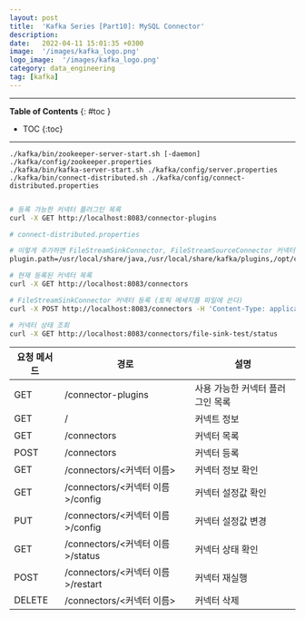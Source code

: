 ```yaml
---
layout: post
title:  'Kafka Series [Part10]: MySQL Connector'
description: 
date:   2022-04-11 15:01:35 +0300
image:  '/images/kafka_logo.png'
logo_image:  '/images/kafka_logo.png'
category: data_engineering
tag: [kafka]
---
```


---
**Table of Contents**
{: #toc }
*  TOC
{:toc}

---  

```
./kafka/bin/zookeeper-server-start.sh [-daemon] ./kafka/config/zookeeper.properties
./kafka/bin/kafka-server-start.sh ./kafka/config/server.properties
./kafka/bin/connect-distributed.sh ./kafka/config/connect-distributed.properties
```

```sh

# 등록 가능한 커넥터 플러그인 목록
curl -X GET http://localhost:8083/connector-plugins
```

```sh
# connect-distributed.properties

# 이렇게 추가하면 FileStreamSinkConnector, FileStreamSourceConnector 커넥터 클래스가 추가됨 (아래와 같은 경로가 없음에도 불구하고.. 그래서 이해가 안됨)
plugin.path=/usr/local/share/java,/usr/local/share/kafka/plugins,/opt/connectors
```

```sh
# 현재 등록된 커넥터 목록
curl -X GET http://localhost:8083/connectors
```

```sh
# FileStreamSinkConnector 커넥터 등록 (토픽 메세지를 파일에 쓴다)
curl -X POST http://localhost:8083/connectors -H 'Content-Type: application/json' -d '{ "name": "file-sink-test", "config": { "topics": "test", "connector.class": "org.apache.kafka.connect.file.FileStreamSinkConnector", "tasks.max": 1, "file": "./connect-test.txt"}}'
```

```sh
# 커넥터 상태 조회
curl -X GET http://localhost:8083/connectors/file-sink-test/status
```


|요청 메서드|경로|설명|
|--------|---|---|
|GET| /connector-plugins | 사용 가능한 커넥터 플러그인 목록|
|GET| / | 커넥트 정보|
|GET| /connectors | 커넥터 목록|
|POST| /connectors | 커넥터 등록|
|GET| /connectors/<커넥터 이름> | 커넥터 정보 확인|
|GET| /connectors/<커넥터 이름>/config | 커넥터 설정값 확인|
|PUT| /connectors/<커넥터 이름>/config | 커넥터 설정값 변경|
|GET| /connectors/<커넥터 이름>/status | 커넥터 상태 확인|
|POST| /connectors/<커넥터 이름>/restart | 커넥터 재실행|
|DELETE| /connectors/<커넥터 이름> | 커넥터 삭제|